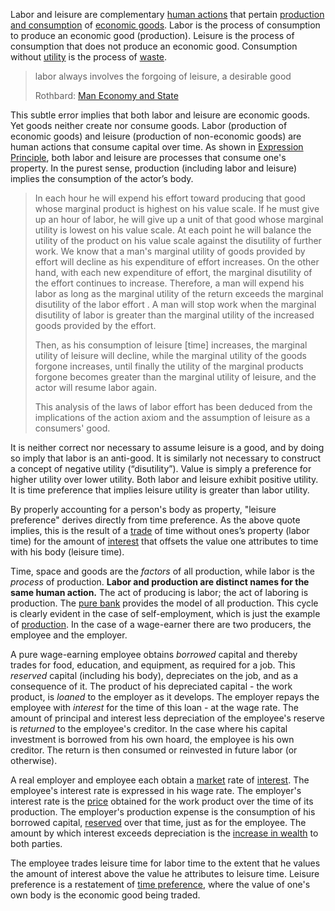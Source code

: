 Labor and leisure are complementary [human actions](https://en.wikipedia.org/wiki/Action_axiom) that pertain [production and consumption](Production-and-Consumption) of [economic goods](https://en.m.wikipedia.org/wiki/Goods_and_services). Labor is the process of consumption to produce an economic good (production). Leisure is the process of consumption that does not produce an economic good. Consumption without [utility](Glossary#utility) is the process of [waste](https://en.wikipedia.org/wiki/Waste).

> labor always involves the forgoing of leisure, a desirable good
>
> Rothbard: [Man Economy and State](https://mises.org/library/man-economy-and-state-power-and-market/html/p/926)

This subtle error implies that both labor and leisure are economic goods. Yet goods neither create nor consume goods. Labor (production of economic goods) and leisure (production of non-economic goods) are human actions that consume capital over time. As shown in [Expression Principle](https://github.com/libbitcoin/libbitcoin-system/wiki/Expression-Principle), both labor and leisure are processes that consume one's property. In the purest sense, production (including labor and leisure) implies the consumption of the actor’s body.

> In each hour he will expend his effort toward producing that good whose marginal product is highest on his value scale. If he must give up an hour of labor, he will give up a unit of that good whose marginal utility is lowest on his value scale. At each point he will balance the utility of the product on his value scale against the disutility of further work. We know that a man's marginal utility of goods provided by effort will decline as his expenditure of effort increases. On the other hand, with each new expenditure of effort, the marginal disutility of the effort continues to increase. Therefore, a man will expend his labor as long as the marginal utility of the return exceeds the marginal disutility of the labor effort . A man will stop work when the marginal disutility of labor is greater than the marginal utility of the increased goods provided by the effort.
>
> Then, as his consumption of leisure [time] increases, the marginal utility of leisure will decline, while the marginal utility of the goods forgone increases, until finally the utility of the marginal products forgone becomes greater than the marginal utility of leisure, and the actor will resume labor again.
>
> This analysis of the laws of labor effort has been deduced from the implications of the action axiom and the assumption of leisure as a consumers' good.

It is neither correct nor necessary to assume leisure is a good, and by doing so imply that labor is an anti-good. It is similarly not necessary to construct a concept of negative utility (“disutility”). Value is simply a preference for higher utility over lower utility. Both labor and leisure exhibit positive utility. It is time preference that implies leisure utility is greater than labor utility.

By properly accounting for a person's body as property, "leisure preference" derives directly from time preference. As the above quote implies, this is the result of a [trade](Glossary#trade) of time without ones’s property (labor time) for the amount of [interest](Glossary#interest) that offsets the value one attributes to time with his body (leisure time).

Time, space and goods are the *factors* of all production, while labor is the *process* of production. **Labor and production are distinct names for the same human action.** The act of producing is labor; the act of laboring is production. The [pure bank](Pure-Bank) provides the model of all production. This cycle is clearly evident in the case of self-employment, which is just the example of [production](Production-and-Consumption). In the case of a wage-earner there are two producers, the employee and the employer.

A pure wage-earning employee obtains *borrowed* capital and thereby trades for food, education, and equipment, as required for a job. This *reserved* capital (including his body), depreciates on the job, and as a consequence of it. The product of his depreciated capital - the work product, is *loaned* to the employer as it develops. The employer repays the employee with *interest* for the time of this loan - at the wage rate. The amount of principal and interest less depreciation of the employee's reserve is *returned* to the employee's creditor. In the case where his capital investment is borrowed from his own hoard, the employee is his own creditor. The return is then consumed or reinvested in future labor (or otherwise).

A real employer and employee each obtain a [market](Glossary#market) rate of [interest](Glossary#interest). The employee's interest rate is expressed in his wage rate. The employer's interest rate is the [price](Glossary#price) obtained for the work product over the time of its production. The employer's production expense is the consumption of his borrowed capital, [reserved](Reservation-Principle) over that time, just as for the employee. The amount by which interest exceeds depreciation is the [increase in wealth](Depreciation-Principle) to both parties.

The employee trades leisure time for labor time to the extent that he values the amount of interest above the value he attributes to leisure time. Leisure preference is a restatement of [time preference](Time-Preference-Fallacy), where the value of one's own body is the economic good being traded.